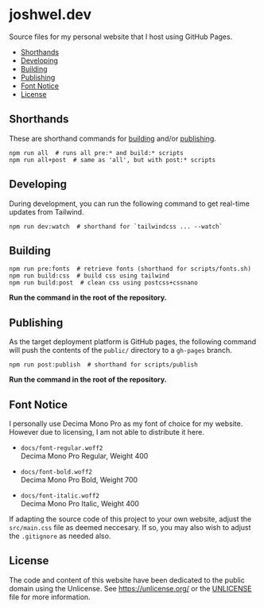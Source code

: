 # joshwel.dev

Source files for my personal website that I host using GitHub Pages.

- [Shorthands](#shorthands)
- [Developing](#developing)
- [Building](#building)
- [Publishing](#publishing)
- [Font Notice](#font-notice)
- [License](#license)

## Shorthands

These are shorthand commands for [building](#building) and/or [publishing](#publishing).

```shell
npm run all  # runs all pre:* and build:* scripts
npm run all+post  # same as 'all', but with post:* scripts
```

## Developing

During development, you can run the following command to get real-time updates from
Tailwind.

```shell
npm run dev:watch  # shorthand for `tailwindcss ... --watch`
```

## Building

```shell
npm run pre:fonts  # retrieve fonts (shorthand for scripts/fonts.sh)
npm run build:css  # build css using tailwind
npm run build:post  # clean css using postcss+cssnano
```

**Run the command in the root of the repository.**

## Publishing

As the target deployment platform is GitHub pages, the following command will push the
contents of the `public/` directory to a `gh-pages` branch.

```shell
npm run post:publish  # shorthand for scripts/publish
```

**Run the command in the root of the repository.**

## Font Notice

I personally use Decima Mono Pro as my font of choice for my website. However due to
licensing, I am not able to distribute it here.

- `docs/font-regular.woff2`  
  Decima Mono Pro Regular, Weight 400

- `docs/font-bold.woff2`  
  Decima Mono Pro Bold, Weight 700

- `docs/font-italic.woff2`  
  Decima Mono Pro Italic, Weight 400

If adapting the source code of this project to your own website, adjust the
`src/main.css` file as deemed neccesary. If so, you may also wish to adjust the
`.gitignore` as needed also.

## License

The code and content of this website have been dedicated to the public domain using the
Unlicense. See <https://unlicense.org/> or the [UNLICENSE](UNLICENSE) file for more
information.
